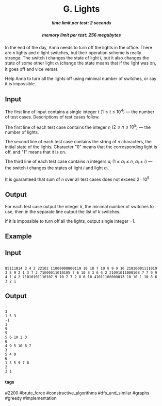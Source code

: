 <h1 style='text-align: center;'> G. Lights</h1>

<h5 style='text-align: center;'>time limit per test: 2 seconds</h5>
<h5 style='text-align: center;'>memory limit per test: 256 megabytes</h5>

In the end of the day, Anna needs to turn off the lights in the office. There are $n$ lights and $n$ light switches, but their operation scheme is really strange. The switch $i$ changes the state of light $i$, but it also changes the state of some other light $a_i$ (change the state means that if the light was on, it goes off and vice versa).

Help Anna to turn all the lights off using minimal number of switches, or say it is impossible.

## Input

The first line of input contains a single integer $t$ ($1 \le t \le 10^4$) — the number of test cases. Descriptions of test cases follow.

The first line of each test case contains the integer $n$ ($2 \le n \le 10^5$) — the number of lights. 

The second line of each test case contains the string of $n$ characters, the initial state of the lights. Character "0" means that the corresponding light is off, and "1" means that it is on. 

The third line of each test case contains $n$ integers $a_i$ ($1 \le a_i \le n$, $a_i \neq i$) — the switch $i$ changes the states of light $i$ and light $a_i$.

It is guaranteed that sum of $n$ over all test cases does not exceed $2 \cdot 10^5$

## Output

For each test case output the integer $k$, the minimal number of switches to use, then in the separate line output the list of $k$ switches.

If it is impossible to turn off all the lights, output single integer $-1$.

## Example

## Input


```

85111014 3 4 2 22102 11000000000119 10 10 7 10 9 9 9 10 21010001111019 3 8 9 2 1 3 7 2 71000011010105 7 6 10 8 3 6 6 2 21001011000108 7 7 9 9 4 1 4 2 71010101110107 9 10 7 7 2 8 6 10 41011100000013 10 10 1 10 8 6 3 2 1
```
## Output


```

3
1 5 3 
-1
1
9 
5
5 6 10 2 3 
6
4 9 5 10 8 7 
3
5 4 9 
6
1 3 5 9 7 8 
2
2 1 

```


#### tags 

#2200 #brute_force #constructive_algorithms #dfs_and_similar #graphs #greedy #implementation 